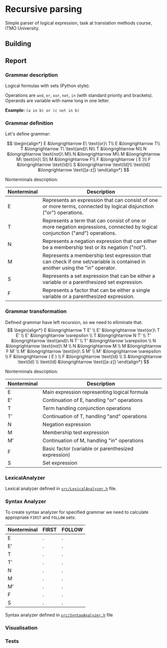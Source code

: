 # Recursive parsing

Simple parser of logical expression, task at translation methods course, ITMO University.

## Building

## Report

### Grammar description

Logical formulas with sets (Python style).

Operations are `and`, `or`, `xor`, `not`, `in` (with standard priority and brackets). Operands are variable with name long in one letter.

**Example:** `(a in b) or (c not in b)`

### Grammar definition

Let's define grammar:

$$
\begin{align*}
E &\longrightarrow E\ \text{or}\ T\\
E &\longrightarrow T\\
T &\longrightarrow T\ \text{and}\ N\\
T &\longrightarrow N\\
N &\longrightarrow \text{not}\ M\\
N &\longrightarrow M\\
M &\longrightarrow M\ \text{in}\ S\\
M &\longrightarrow F\\
F &\longrightarrow ( E )\\
F &\longrightarrow \text{Id}\\
S &\longrightarrow \text{Id}\\
\text{Id} &\longrightarrow \text{[a-z]}
\end{align*}
$$

Nonterminals description:

| Nonterminal | Description |
| --- | --- |
| E | Represents an expression that can consist of one or more terms, connected by logical disjunction ("or") operations. |
| T | Represents a term that can consist of one or more negation expressions, connected by logical conjunction ("and") operations. |
| N | Represents a negation expression that can either be a membership test or its negation ("not"). |
| M | Represents a membership test expression that can check if one set/variable is contained in another using the "in" operator. |
| S | Represents a set expression that can be either a variable or a parenthesized set expression. |
| F | Represents a factor that can be either a single variable or a parenthesized expression. |

### Grammar transformation

Defined grammar have left recursion, so we need to elliminate that.
$$
\begin{align*}
E  &\longrightarrow T E'                  \\
E' &\longrightarrow \text{or}\ T E'       \\
E' &\longrightarrow \varepsilon           \\
T  &\longrightarrow N T'                  \\
T' &\longrightarrow \text{and}\ N T'      \\
T' &\longrightarrow \varepsilon           \\
N &\longrightarrow \text{not}\ M          \\
N &\longrightarrow M                      \\
M  &\longrightarrow F M'                  \\
M' &\longrightarrow \text{in}\ S M'       \\
M' &\longrightarrow \varepsilon           \\
F &\longrightarrow ( E )                  \\
F &\longrightarrow \text{Id}              \\
S &\longrightarrow \text{Id}              \\
\text{Id} &\longrightarrow \text{[a-z]}
\end{align*}
$$

Nonterminals description:

| Nonterminal | Description |
| --- | --- |
| E | Main expression representing logical formula |
| E' | Continuation of E, handling "or" operations |
| T | Term handling conjunction operations |
| T' | Continuation of T, handling "and" operations |
| N | Negation expression |
| M | Membership test expression |
| M' | Continuation of M, handling "in" operations |
| F | Basic factor (variable or parenthesized expression) |
| S | Set expression |

### LexicalAnalyzer

Lexical analyzer defined in [`src/LexicalAnalyzer.h`](src/LexicalAnalyzer.h) file.

### Syntax Analyzer

To create syntax analyzer for specified grammar we need to calculate appropriate `FIRST` and `FOLLOW` sets:

| Nonterminal | FIRST | FOLLOW |
| --- | --- | --- |
| E | . | . |
| E' | . | . |
| T | . | . |
| T' | . | . |
| N | . | . |
| M | . | . |
| M' | . | . |
| F | . | . |
| S | . | . |

Syntax analyzer defined in [`src/SyntaxAnalyzer.h`](src/SyntaxAnalyzer.h) file

### Visualisation

### Tests
